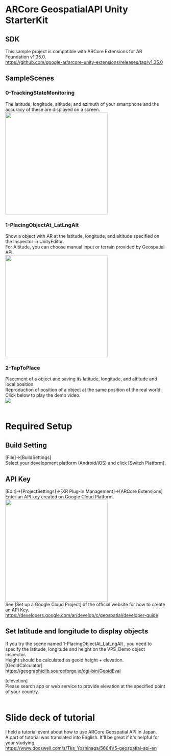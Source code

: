 # ARCore GeospatialAPI Unity StarterKit
## SDK
This sample project is compatible with ARCore Extensions for AR Foundation v1.35.0. <br>
https://github.com/google-ar/arcore-unity-extensions/releases/tag/v1.35.0
## SampleScenes
### 0-TrackingStateMonitoring
The latitude, longitude, altitude, and azimuth of your smartphone and the accuracy of these are displayed on a screen.<br>
<img src="https://github.com/TakashiYoshinaga/GeospatialAPI-Unity-StarterKit/raw/AR_Fukuoka-20220604/Materials/0-demo.png" width="320" />

### 1-PlacingObjectAt_LatLngAlt
Show a object with AR at the latitude, longitude, and altitude specified on the Inspector in UnityEditor.<br>
For Altitude, you can choose manual input or terrain provided by Geospatial API.<br>
<img src="https://github.com/TakashiYoshinaga/GeospatialAPI-Unity-StarterKit/raw/AR_Fukuoka-20220604/Materials/1-demo.png" width="320" />

### 2-TapToPlace
Placement of a object and saving its latitude, longitude, and altitude and local position.<br>
Reproduction of position of a object at the same position of the real world.<br>
Click below to play the demo video.<br>
[![](https://img.youtube.com/vi/2O2_O5hTguc/0.jpg)](https://www.youtube.com/watch?v=2O2_O5hTguc)
<br><br>

# Required Setup
## Build Setting
[File]->[BuildSettings]
<br>
Select your development platform (Android/iOS) and click [Switch Platform].
<br>
## API Key
[Edit]->[ProjectSettings]->[XR Plug-in Management]->[ARCore Extensions]
<br>
Enter an API key created on Google Cloud Platform.
<br>
<img src="https://github.com/TakashiYoshinaga/GeospatialAPI-Unity-StarterKit/raw/AR_Fukuoka-20220604/Materials/api.png" width="320" />
<br>
See [Set up a Google Cloud Project] of the official website for how to create an API Key.
<br>
https://developers.google.com/ar/develop/c/geospatial/developer-guide
<br>

## Set latitude and longitude to display objects
If you try the scene named 1-PlacingObjectAt_LatLngAlt , you need to specify the latitude, longitude and height on the VPS_Demo object inspector.<br>
Height should be calculated as geoid height + elevation.<br>
[GeoidCalculator]<br>
https://geographiclib.sourceforge.io/cgi-bin/GeoidEval

[elevetion]<br>
Please search app or web service to provide elevation at the specified point of your country.
<br><br>

# Slide deck of tutorial
I held a tutorial event about how to use ARCore Geospatial API in Japan.<br>
A part of tutorial was translated into English. It'll be great if it's helpful for your studying.<br>
https://www.docswell.com/s/Tks_Yoshinaga/5664V5-geospatial-api-en

<br><br>
